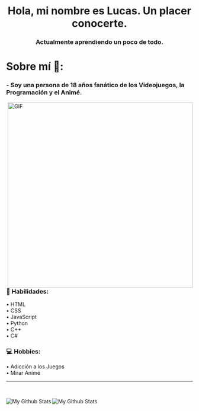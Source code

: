 <h1 align="center">Hola, mi nombre es Lucas. Un placer conocerte.</h1>
<h3 align="center">Actualmente aprendiendo un poco de todo.</h3>

# Sobre mí 💬:

### - Soy una persona de 18 años fanático de los Videojuegos, la Programación y el Animé.

<img hight="400" width="500" alt="GIF" align="right" src="https://github.com/Xx-Ashutosh-xX/Xx-Ashutosh-xX/blob/master/assets/1936.gif">

### 💪 Habilidades:
•  HTML <br>
•  CSS <br>
•  JavaScript <br>
•  Python <br>
•  C++ <br>
•  C# <br>

### 💻 Hobbies: 
•  Adicción a los Juegos <br>
•  Mirar Animé
<hr></hr> 
<br>
<p>
<img align="left" src="https://github-readme-stats.vercel.app/api?username=lucasbuyatti&&show_icons=true&title_color=ffffff&icon_color=bb2acf&text_color=daf7dc&bg_color=151515" alt="My Github Stats">
<img align="center" src="https://github-readme-stats.vercel.app/api/top-langs/?username=Lucas&&show_icons=true&title_color=ffffff&icon_color=bb2acf&text_color=daf7dc&bg_color=151515" alt="My Github Stats">
</p>
